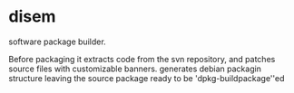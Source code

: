 # disem
software package builder.

Before packaging it extracts code from the svn repository, and patches source files with customizable banners.
generates debian packagin structure leaving the source package ready to be 'dpkg-buildpackage''ed


